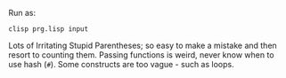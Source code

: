Run as:
```
clisp prg.lisp input
```

Lots of Irritating Stupid Parentheses; so easy to make a mistake and then resort to counting them.
Passing functions is weird, never know when to use hash (`#`).
Some constructs are too vague - such as loops.
